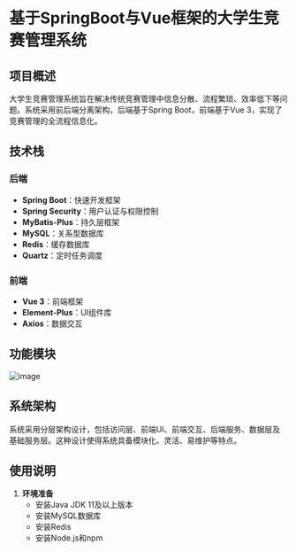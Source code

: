 # 基于SpringBoot与Vue框架的大学生竞赛管理系统

## 项目概述

大学生竞赛管理系统旨在解决传统竞赛管理中信息分散、流程繁琐、效率低下等问题。系统采用前后端分离架构，后端基于Spring Boot，前端基于Vue 3，实现了竞赛管理的全流程信息化。

## 技术栈

### 后端
- &zwnj;**Spring Boot**&zwnj;：快速开发框架
- &zwnj;**Spring Security**&zwnj;：用户认证与权限控制
- &zwnj;**MyBatis-Plus**&zwnj;：持久层框架
- &zwnj;**MySQL**&zwnj;：关系型数据库
- &zwnj;**Redis**&zwnj;：缓存数据库
- &zwnj;**Quartz**&zwnj;：定时任务调度

### 前端
- &zwnj;**Vue 3**&zwnj;：前端框架
- &zwnj;**Element-Plus**&zwnj;：UI组件库
- &zwnj;**Axios**&zwnj;：数据交互

## 功能模块

![image](https://github.com/user-attachments/assets/bc91ad85-167b-492a-8a10-8302ec3a3de5)

## 系统架构

系统采用分层架构设计，包括访问层、前端UI、前端交互、后端服务、数据层及基础服务层。这种设计使得系统具备模块化、灵活、易维护等特点。

## 使用说明

1. &zwnj;**环境准备**&zwnj;
   - 安装Java JDK 11及以上版本
   - 安装MySQL数据库
   - 安装Redis
   - 安装Node.js和npm
